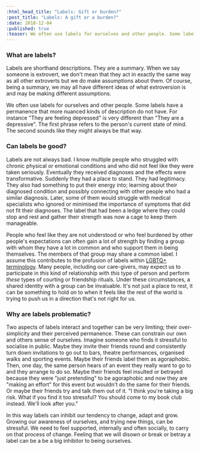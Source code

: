 ```yaml
---
:html_head_title: "Labels: Gift or burden?"
:post_title: "Labels: A gift or a burden?"
:date: 2018-12-04
:published: true
:teaser: We often use labels for ourselves and other people. Some labels have a permanence that more nuanced kinds of description do not have...
---
```

### What are labels?

Labels are shorthand descriptions. They are a summary. When we say someone is extrovert, we don't mean that they act in exactly the same way as all other extroverts but we do make assumptions about them. Of course, being a summary, we may all have different ideas of what extroversion is and may be making different assumptions.

We often use labels for ourselves and other people. Some labels have a permanence that more nuanced kinds of description do not have. For instance "They are feeling depressed" is very different than "They are a depressive". The first phrase refers to the person's current state of mind. The second sounds like they might always be that way.

### Can labels be good?

Labels are not always bad. I know multiple people who struggled with chronic physical or emotional conditions and who did not feel like they were taken seriously. Eventually they received diagnoses and the effects were transformative. Suddenly they had a place to stand. They had legitimacy. They also had something to put their energy into; learning about their diagnosed condition and possibly connecting with other people who had a similar diagnosis. Later, some of them would struggle with medical specialists who ignored or minimised the importance of symptoms that did not fit their diagnoses. The label that had been a ledge where they could stop and rest and gather their strength was now a cage to keep them manageable.

People who feel like they are not understood or who feel burdened by other people's expectations can often gain a lot of strength by finding a group with whom they have a lot in common and who support them in being themselves. The members of that group may share a common label. I assume this contributes to the profusion of labels within [LGBTQ+ terminology](http://itspronouncedmetrosexual.com/2013/01/a-comprehensive-list-of-lgbtq-term-definitions/). Many people, including our care-givers, may expect us to participate in *this* kind of relationship with *this* type of person and perform *these* types of courting or friendship rituals. Under these circumstances, a shared identity with a group can be invaluable. It's not just a place to rest, it can be something to hold on to when it feels like the rest of the world is trying to push us in a direction that's not right for us.

### Why are labels problematic?

Two aspects of labels interact and together can be very limiting; their over-simplicity and their perceived permanence. These can constrain our own and others sense of ourselves. Imagine someone who finds it stressful to socialise in public. Maybe they invite their friends round and consistently turn down invitations to go out to bars, theatre performances, organised walks and sporting events. Maybe their friends label them as agoraphobic. Then, one day, the same person hears of an event they really want to go to and they arrange to do so. Maybe their friends feel insulted or betrayed because they were "just pretending" to be agoraphobic and now they are "making an effort" for this event but wouldn't do the same for their friends. Or maybe their friends try and talk them out of it. "I think you're taking a big risk. What if you find it too stressful? You should come to my book club instead. We'll look after you."

In this way labels can inhibit our tendency to change, adapt and grow. Growing our awareness of ourselves, and trying new things, can be stressful. We need to feel supported, internally and often socially, to carry on that process of change. Feeling that we will disown or break or betray a label can be a be a big inhibitor to being ourselves.
